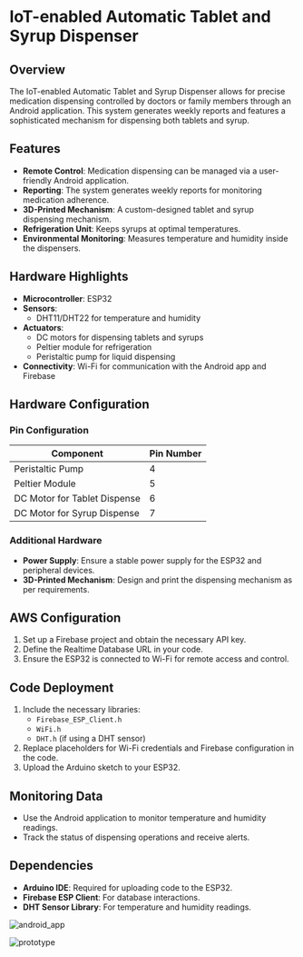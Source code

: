 # IoT-enabled Automatic Tablet and Syrup Dispenser

## Overview

The IoT-enabled Automatic Tablet and Syrup Dispenser allows for precise medication dispensing controlled by doctors or family members through an Android application. This system generates weekly reports and features a sophisticated mechanism for dispensing both tablets and syrup.

## Features

- **Remote Control**: Medication dispensing can be managed via a user-friendly Android application.
- **Reporting**: The system generates weekly reports for monitoring medication adherence.
- **3D-Printed Mechanism**: A custom-designed tablet and syrup dispensing mechanism.
- **Refrigeration Unit**: Keeps syrups at optimal temperatures.
- **Environmental Monitoring**: Measures temperature and humidity inside the dispensers.

## Hardware Highlights

- **Microcontroller**: ESP32
- **Sensors**: 
  - DHT11/DHT22 for temperature and humidity
- **Actuators**: 
  - DC motors for dispensing tablets and syrups
  - Peltier module for refrigeration
  - Peristaltic pump for liquid dispensing
- **Connectivity**: Wi-Fi for communication with the Android app and Firebase

## Hardware Configuration

### Pin Configuration

| Component                  | Pin Number |
|----------------------------|------------|
| Peristaltic Pump           | 4          |
| Peltier Module             | 5          |
| DC Motor for Tablet Dispense | 6          |
| DC Motor for Syrup Dispense  | 7          |

### Additional Hardware

- **Power Supply**: Ensure a stable power supply for the ESP32 and peripheral devices.
- **3D-Printed Mechanism**: Design and print the dispensing mechanism as per requirements.

## AWS Configuration

1. Set up a Firebase project and obtain the necessary API key.
2. Define the Realtime Database URL in your code.
3. Ensure the ESP32 is connected to Wi-Fi for remote access and control.

## Code Deployment

1. Include the necessary libraries:
   - `Firebase_ESP_Client.h`
   - `WiFi.h`
   - `DHT.h` (if using a DHT sensor)
2. Replace placeholders for Wi-Fi credentials and Firebase configuration in the code.
3. Upload the Arduino sketch to your ESP32.

## Monitoring Data

- Use the Android application to monitor temperature and humidity readings.
- Track the status of dispensing operations and receive alerts.

## Dependencies

- **Arduino IDE**: Required for uploading code to the ESP32.
- **Firebase ESP Client**: For database interactions.
- **DHT Sensor Library**: For temperature and humidity readings.


![android_app](https://github.com/pratz222/IoT-enabled-Automatic-Tablet-and-Syrup-Dispenser/assets/53640877/b81bc51b-83e3-4238-9bca-e0b4b9838b6d)

![prototype](https://github.com/pratz222/IoT-enabled-Automatic-Tablet-and-Syrup-Dispenser/assets/53640877/12126f43-b3ca-4a48-94ae-ec877f314553)

